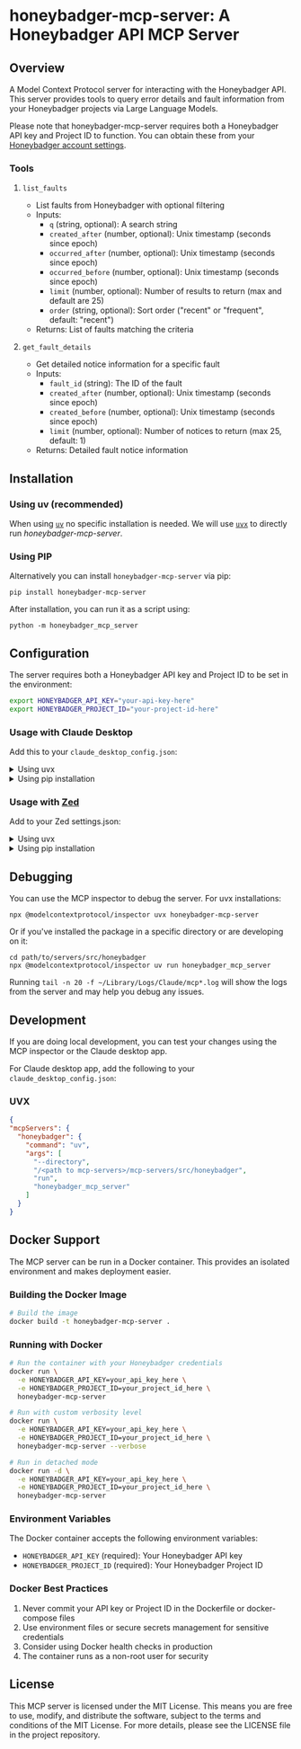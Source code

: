 # honeybadger-mcp-server: A Honeybadger API MCP Server

## Overview

A Model Context Protocol server for interacting with the Honeybadger API. This server provides tools to query error details and fault information from your Honeybadger projects via Large Language Models.

Please note that honeybadger-mcp-server requires both a Honeybadger API key and Project ID to function. You can obtain these from your [Honeybadger account settings](https://app.honeybadger.io/users/edit).

### Tools

1. `list_faults`

   - List faults from Honeybadger with optional filtering
   - Inputs:
     - `q` (string, optional): A search string
     - `created_after` (number, optional): Unix timestamp (seconds since epoch)
     - `occurred_after` (number, optional): Unix timestamp (seconds since epoch)
     - `occurred_before` (number, optional): Unix timestamp (seconds since epoch)
     - `limit` (number, optional): Number of results to return (max and default are 25)
     - `order` (string, optional): Sort order ("recent" or "frequent", default: "recent")
   - Returns: List of faults matching the criteria

2. `get_fault_details`
   - Get detailed notice information for a specific fault
   - Inputs:
     - `fault_id` (string): The ID of the fault
     - `created_after` (number, optional): Unix timestamp (seconds since epoch)
     - `created_before` (number, optional): Unix timestamp (seconds since epoch)
     - `limit` (number, optional): Number of notices to return (max 25, default: 1)
   - Returns: Detailed fault notice information

## Installation

### Using uv (recommended)

When using [`uv`](https://docs.astral.sh/uv/) no specific installation is needed. We will
use [`uvx`](https://docs.astral.sh/uv/guides/tools/) to directly run _honeybadger-mcp-server_.

### Using PIP

Alternatively you can install `honeybadger-mcp-server` via pip:

```
pip install honeybadger-mcp-server
```

After installation, you can run it as a script using:

```
python -m honeybadger_mcp_server
```

## Configuration

The server requires both a Honeybadger API key and Project ID to be set in the environment:

```bash
export HONEYBADGER_API_KEY="your-api-key-here"
export HONEYBADGER_PROJECT_ID="your-project-id-here"
```

### Usage with Claude Desktop

Add this to your `claude_desktop_config.json`:

<details>
<summary>Using uvx</summary>

```json
"mcpServers": {
  "honeybadger": {
    "command": "uvx",
    "args": ["honeybadger-mcp-server"]
  }
}
```

</details>

<details>
<summary>Using pip installation</summary>

```json
"mcpServers": {
  "honeybadger": {
    "command": "python",
    "args": ["-m", "honeybadger_mcp_server"]
  }
}
```

</details>

### Usage with [Zed](https://github.com/zed-industries/zed)

Add to your Zed settings.json:

<details>
<summary>Using uvx</summary>

```json
"context_servers": [
  "honeybadger": {
    "command": {
      "path": "uvx",
      "args": ["honeybadger-mcp-server"]
    }
  }
],
```

</details>

<details>
<summary>Using pip installation</summary>

```json
"context_servers": {
  "honeybadger_mcp_server": {
    "command": {
      "path": "python",
      "args": ["-m", "honeybadger_mcp_server"]
    }
  }
},
```

</details>

## Debugging

You can use the MCP inspector to debug the server. For uvx installations:

```
npx @modelcontextprotocol/inspector uvx honeybadger-mcp-server
```

Or if you've installed the package in a specific directory or are developing on it:

```
cd path/to/servers/src/honeybadger
npx @modelcontextprotocol/inspector uv run honeybadger_mcp_server
```

Running `tail -n 20 -f ~/Library/Logs/Claude/mcp*.log` will show the logs from the server and may
help you debug any issues.

## Development

If you are doing local development, you can test your changes using the MCP inspector or the Claude desktop app.

For Claude desktop app, add the following to your `claude_desktop_config.json`:

### UVX

```json
{
"mcpServers": {
  "honeybadger": {
    "command": "uv",
    "args": [
      "--directory",
      "/<path to mcp-servers>/mcp-servers/src/honeybadger",
      "run",
      "honeybadger_mcp_server"
    ]
  }
}
```

## Docker Support

The MCP server can be run in a Docker container. This provides an isolated environment and makes deployment easier.

### Building the Docker Image

```bash
# Build the image
docker build -t honeybadger-mcp-server .
```

### Running with Docker

```bash
# Run the container with your Honeybadger credentials
docker run \
  -e HONEYBADGER_API_KEY=your_api_key_here \
  -e HONEYBADGER_PROJECT_ID=your_project_id_here \
  honeybadger-mcp-server

# Run with custom verbosity level
docker run \
  -e HONEYBADGER_API_KEY=your_api_key_here \
  -e HONEYBADGER_PROJECT_ID=your_project_id_here \
  honeybadger-mcp-server --verbose

# Run in detached mode
docker run -d \
  -e HONEYBADGER_API_KEY=your_api_key_here \
  -e HONEYBADGER_PROJECT_ID=your_project_id_here \
  honeybadger-mcp-server
```

### Environment Variables

The Docker container accepts the following environment variables:

- `HONEYBADGER_API_KEY` (required): Your Honeybadger API key
- `HONEYBADGER_PROJECT_ID` (required): Your Honeybadger Project ID

### Docker Best Practices

1. Never commit your API key or Project ID in the Dockerfile or docker-compose files
2. Use environment files or secure secrets management for sensitive credentials
3. Consider using Docker health checks in production
4. The container runs as a non-root user for security

## License

This MCP server is licensed under the MIT License. This means you are free to use, modify, and distribute the software, subject to the terms and conditions of the MIT License. For more details, please see the LICENSE file in the project repository.
